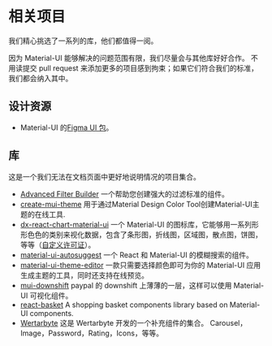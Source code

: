 # 相关项目

<p class="description">我们精心挑选了一系列的库，他们都值得一阅。</p>

因为 Material-UI 能够解决的问题范围有限，我们尽量会与其他库好好合作。 不用读提交 pull request 来添加更多的项目感到拘束；如果它们符合我们的标准，我们都会纳入其中。

## 设计资源

- Material-UI 的[Figma UI 包](https://material.5ly.co/)。

## 库

这是一个我们无法在文档页面中更好地说明情况的项目集合。

- [Advanced Filter Builder](https://github.com/logipro/logi-filter-builder) 一个帮助您创建强大的过滤标准的组件。
- [create-mui-theme](https://react-theming.github.io/create-mui-theme/) 用于通过Material Design Color Tool创建Material-UI主题的在线工具.
- [dx-react-chart-material-ui](https://devexpress.github.io/devextreme-reactive/react/chart/) 一个 Material-UI 的图标库，它能够用一系列形形色色的类别来视化数据，包含了条形图，折线图，区域图，散点图，饼图，等等（[自定义许可证](https://js.devexpress.com/licensing/)）。
- [material-ui-autosuggest](https://github.com/plan-three/material-ui-autosuggest) 一个 React 和 Material-UI 的模糊搜索的组件。
- [material-ui-theme-editor](https://in-your-saas.github.io/material-ui-theme-editor/) 一款只需要选择颜色即可为你的 Material-UI 应用生成主题的工具，同时还支持在线预览。
- [mui-downshift](https://github.com/techniq/mui-downshift) paypal 的 downshift 上薄薄的一层，这样可以使用 Material-UI 可视化组件。
- [react-basket](https://github.com/mbrn/react-basket) A shopping basket components library based on Material-UI components.
- [Wertarbyte](https://mui.wertarbyte.com/) 这是 Wertarbyte 开发的一个补充组件的集合。 Carousel，Image，Password，Rating，Icons，等等。